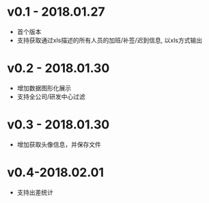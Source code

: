 # v0.1 - 2018.01.27
* 首个版本
* 支持获取通过xls描述的所有人员的加班/补签/迟到信息, 以xls方式输出

# v0.2 - 2018.01.30
* 增加数据图形化展示
* 支持全公司/研发中心过滤

# v0.3 - 2018.01.30
* 增加获取头像信息，并保存文件

# v0.4-2018.02.01
* 支持出差统计
